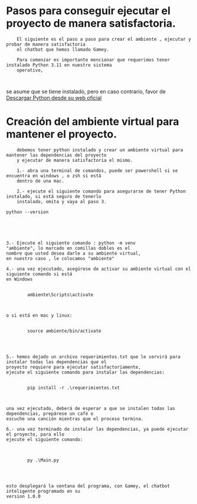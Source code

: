 # Pasos para conseguir ejecutar el proyecto de manera satisfactoria.

```
    El siguiente es el paso a paso para crear el ambiente , ejecutar y probar de manera satisfactoria
    el chatbot que hemos llamado Gamey.

    Para comenzar es importante mencionar que requerimos tener instalado Python 3.11 en nuestro sistema
    operativo,



```

se asume que se tiene instalado, pero en caso contrario, favor de [Descargar Python desde su web oficial](https://www.python.org/downloads/)

# Creación del ambiente virtual para mantener el proyecto.

```
    debemos tener python instalado y crear un ambiente virtual para mantener las dependencias del proyecto
    y ejecutar de manera satisfactoria el mismo.

    1.- abra una terminal de comandos, puede ser powershell si se encuentra en windows , o zsh si está
    dentro de una mac.

    2.- ejecute el siguiente comando para asegurarse de tener Python instalado, si está seguro de tenerlo
    instalado, omita y vaya al paso 3.

```

    python --version





    3.- Ejecute el siguiente comando : python -m venv
    "ambiente", lo marcado en comillas dobles es el
    nombre que usted desea darle a su ambiente virtual,
    en nuestro caso , le colocamos "ambiente"

    4.- una vez ejecutado, asegúrese de activar su ambiente virtual con el siguiente comando si está
    en Windows

```

        ambiente\Scripts\activate



```

    o si está en mac y linux:

```

        source ambiente/bin/activate




```

    5.- hemos dejado un archivo requerimientos.txt que le servirá para instalar todas las dependencias que el
    proyecto requiere para ejecutar satisfactoriamente,
    ejecute el siguiente comando para instalar las dependencias:

```

        pip install -r .\requerimientos.txt



```

    una vez ejecutado, deberá de esperar a que se instalen todas las dependencias, prepárese un café o
    escuche una canción mientras que el proceso termina.

    6.- una vez terminado de instalar las dependencias, ya puede ejecutar el proyecto, para ello
    ejecute el siguiente comando:

```


        py .\Main.py




```

    esto desplegará la ventana del programa, con Gamey, el chatbot inteligente programado en su
    version 1.0.0

```

```
